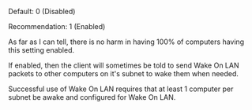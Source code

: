 
Default: 0 (Disabled)

Recommendation: 1 (Enabled)

As far as I can tell, there is no harm in having 100% of computers having this setting enabled.

If enabled, then the client will sometimes be told to send Wake On LAN packets to other computers on it's subnet to wake them when needed.

Successful use of Wake On LAN requires that at least 1 computer per subnet be awake and configured for Wake On LAN.
